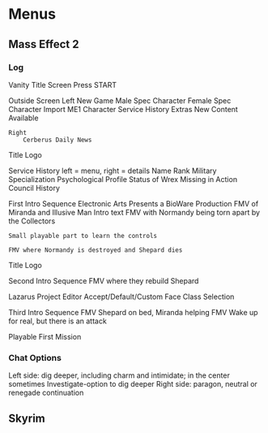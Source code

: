 # Menus

## Mass Effect 2

### Log

Vanity Title Screen
    Press START

Outside Screen
    Left
        New Game
            Male
                Spec Character
            Female
                Spec Character
            Import ME1 Character
                Service History
        Extras
        New Content Available

    Right
        Cerberus Daily News

Title Logo

Service History
    left = menu, right = details
    Name
    Rank
    Military Specialization
    Psychological Profile
    Status of Wrex
    Missing in Action
    Council History

First Intro Sequence
    Electronic Arts Presents
    a BioWare Production
    FMV of Miranda and Illusive Man
    Intro text
    FMV with Normandy being torn apart by the Collectors

    Small playable part to learn the controls

    FMV where Normandy is destroyed and Shepard dies

Title Logo

Second Intro Sequence
    FMV where they rebuild Shepard

Lazarus Project Editor
    Accept/Default/Custom Face
    Class Selection

Third Intro Sequence
    FMV Shepard on bed, Miranda helping
    FMV Wake up for real, but there is an attack

Playable First Mission

### Chat Options

Left side: dig deeper, including charm and intimidate; in the center sometimes Investigate-option to dig deeper
Right side: paragon, neutral or renegade continuation

## Skyrim

